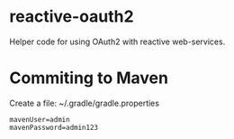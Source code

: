 # reactive-oauth2
Helper code for using OAuth2 with reactive web-services.


# Commiting to Maven

Create a file: ~/.gradle/gradle.properties

```
mavenUser=admin
mavenPassword=admin123
```